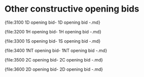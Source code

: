 # <a name="Other_constructive_opening_bids"> Other constructive opening bids

{file:3100 1D opening bid\- 1D opening bid -.md}

{file:3200 1H opening bid\- 1H opening bid -.md}

{file:3300 1S opening bid\- 1S opening bid -.md}

{file:3400 1NT opening bid\- 1NT opening bid -.md}

{file:3500 2C opening bid\- 2C opening bid -.md}

{file:3600 2D opening bid\- 2D opening bid -.md}
